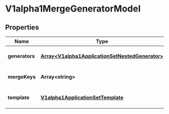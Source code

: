 # V1alpha1MergeGeneratorModel

## Properties

Name | Type | Description | Notes
------------ | ------------- | ------------- | -------------
**generators** | [**Array&lt;V1alpha1ApplicationSetNestedGenerator&gt;**](V1alpha1ApplicationSetNestedGenerator.md) |  | [optional] [default to undefined]
**mergeKeys** | **Array&lt;string&gt;** |  | [optional] [default to undefined]
**template** | [**V1alpha1ApplicationSetTemplate**](V1alpha1ApplicationSetTemplate.md) |  | [optional] [default to undefined]


